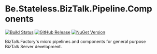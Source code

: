 ﻿# Be.Stateless.BizTalk.Pipeline.Components

[![Build Status](https://dev.azure.com/icraftsoftware/be.stateless/_apis/build/status/Be.Stateless.BizTalk.Pipeline.Components%20Manual%20Release?branchName=master)](https://dev.azure.com/icraftsoftware/be.stateless/_build/latest?definitionId=38&branchName=master)
[![GitHub Release](https://img.shields.io/github/v/release/icraftsoftware/Be.Stateless.BizTalk.Pipeline.Components)](https://github.com/icraftsoftware/Be.Stateless.BizTalk.Pipeline.Components/releases/latest)
[![NuGet Version](https://img.shields.io/nuget/v/Be.Stateless.BizTalk.Pipeline.Components.svg?style=flat)](https://www.nuget.org/packages/Be.Stateless.BizTalk.Pipeline.Components/)

BizTalk.Factory's micro pipelines and components for general purpose BizTalk Server development.
